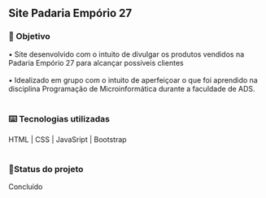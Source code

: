 <h2>Site Padaria Empório 27</h2>

<h3>🔎 Objetivo</h3>
• Site desenvolvido com o intuito de divulgar os produtos vendidos na Padaria Empório 27 para alcançar possíveis clientes<br><br>
• Idealizado em grupo com o intuito de aperfeiçoar o que foi aprendido na disciplina Programação de Microinformática durante a faculdade de ADS.
<br><br>
<h3>⌨️ Tecnologias utilizadas</h3>
HTML | CSS | JavaSript | Bootstrap
<br><br>
<h3>🎯Status do projeto</h3>
Concluído
